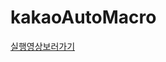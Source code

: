 # kakaoAutoMacro
<html>
  <body>
    <a href="https://user-images.githubusercontent.com/88232976/159421233-c017c8cb-8510-40a8-94db-cf76242148dc.mp4">실행영상보러가기</a>
  </body>
</html>
